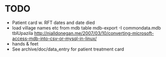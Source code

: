 # TODO

* Patient card w. RFT dates and date died
* load village names etc from mdb table
    mdb-export -I commondata.mdb tblUpazila
    http://nialldonegan.me/2007/03/10/converting-microsoft-access-mdb-into-csv-or-mysql-in-linux/
* hands & feet 
* See archive/doc/data_entry for patient treatment card


